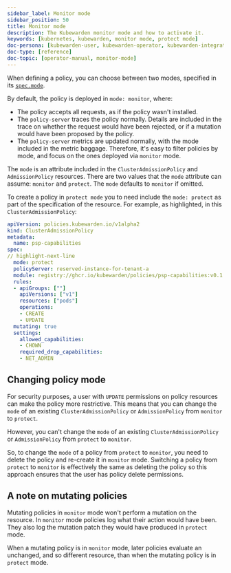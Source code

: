 ```yaml
---
sidebar_label: Monitor mode
sidebar_position: 50
title: Monitor mode
description: The Kubewarden monitor mode and how to activate it.
keywords: [kubernetes, kubewarden, monitor mode, protect mode]
doc-persona: [kubewarden-user, kubewarden-operator, kubewarden-integrator]
doc-type: [reference]
doc-topic: [operator-manual, monitor-mode]
---
```


<head>
  <link rel="canonical" href="https://docs.kubewarden.io/reference/monitor-mode"/>
</head>

When defining a policy, you can choose between two modes, specified in its [`spec.mode`](CRDs#admissionpolicyspec).

By default, the policy is deployed in `mode: monitor`, where:

- The policy accepts all requests, as if the policy wasn't installed.
- The `policy-server` traces the policy normally.
Details are included in the trace on whether the request would have been rejected,
or if a mutation would have been proposed by the policy.
- The `policy-server` metrics are updated normally, with the mode included in the metric baggage.
Therefore, it's easy to filter policies by mode, and focus on the ones deployed via `monitor` mode.

The `mode` is an attribute included in the `ClusterAdmissionPolicy` and `AdmissionPolicy` resources.
There are two values that the `mode` attribute can assume: `monitor` and `protect`.
The `mode` defaults to `monitor` if omitted.

To create a policy in `protect mode` you to need include the `mode: protect` as part of the specification of the resource.
For example, as highlighted, in this `ClusterAdmissionPolicy`:

```yaml
apiVersion: policies.kubewarden.io/v1alpha2
kind: ClusterAdmissionPolicy
metadata:
  name: psp-capabilities
spec:
// highlight-next-line
  mode: protect
  policyServer: reserved-instance-for-tenant-a
  module: registry://ghcr.io/kubewarden/policies/psp-capabilities:v0.1.3
  rules:
  - apiGroups: [""]
    apiVersions: ["v1"]
    resources: ["pods"]
    operations:
    - CREATE
    - UPDATE
  mutating: true
  settings:
    allowed_capabilities:
    - CHOWN
    required_drop_capabilities:
    - NET_ADMIN
```

## Changing policy mode

For security purposes, a user with `UPDATE` permissions on policy resources can make the policy more restrictive.
This means that you can change the `mode` of an existing `ClusterAdmissionPolicy` or `AdmissionPolicy` from `monitor` to `protect`.

However, you can't change the `mode` of an existing `ClusterAdmissionPolicy` or `AdmissionPolicy` from `protect` to `monitor`.

So, to change the `mode` of a policy from `protect` to `monitor`,
you need to delete the policy and re-create it in `monitor` mode.
Switching a policy from `protect` to `monitor` is effectively the same as deleting the policy so this approach ensures that the user has policy delete permissions.

## A note on mutating policies

Mutating policies in `monitor` mode won't perform a mutation on the resource.
In `monitor` mode policies log what their action would have been.
They also log the mutation patch they would have produced in `protect` mode.

When a mutating policy is in `monitor` mode, later policies evaluate an unchanged, and so different resource, than when the mutating policy is in `protect` mode.
